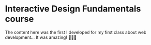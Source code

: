 # Interactive Design Fundamentals course
The content here was the first I developed for my first class about web development... It was amazing! 🧑🏽‍💻
